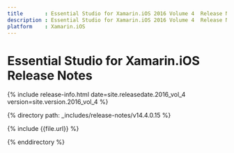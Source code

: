 ```yaml
---
title       : Essential Studio for Xamarin.iOS 2016 Volume 4  Release Notes
description : Essential Studio for Xamarin.iOS 2016 Volume 4  Release Notes
platform    : Xamarin.iOS
---
```


# Essential Studio for Xamarin.iOS Release Notes

{% include release-info.html date=site.releasedate.2016_vol_4 version=site.version.2016_vol_4 %} 

{% directory path: _includes/release-notes/v14.4.0.15 %}

{% include {{file.url}} %}

{% enddirectory %}